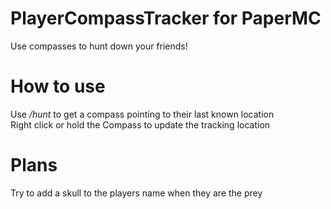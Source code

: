 # PlayerCompassTracker for PaperMC
Use compasses to hunt down your friends!

# How to use
Use */hunt* to get a compass pointing to their last known location  
Right click or hold the Compass to update the tracking location

# Plans
Try to add a skull to the players name when they are the prey
